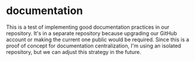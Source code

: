 # documentation
This is a test of implementing good documentation practices in our repository. It's in a separate repository because upgrading our GitHub account or making the current one public would be required. Since this is a proof of concept for documentation centralization, I'm using an isolated repository, but we can adjust this strategy in the future.
